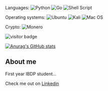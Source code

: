 Languages:
![Python](https://img.shields.io/badge/python-3670A0?style=for-the-badge&logo=python&logoColor=ffdd54)
![Go](https://img.shields.io/badge/go-%2300ADD8.svg?style=for-the-badge&logo=go&logoColor=white)
![Shell Script](https://img.shields.io/badge/shell_script-%23121011.svg?style=for-the-badge&logo=gnu-bash&logoColor=white)

Operating systems:
![Ubuntu](https://img.shields.io/badge/Ubuntu-E95420?style=for-the-badge&logo=ubuntu&logoColor=white)
![Kali](https://img.shields.io/badge/Kali-268BEE?style=for-the-badge&logo=kalilinux&logoColor=white)
![Mac OS](https://img.shields.io/badge/mac%20os-000000?style=for-the-badge&logo=macos&logoColor=F0F0F0)

Crypto:
![Monero](https://img.shields.io/badge/monero-FF6600?style=for-the-badge&logo=monero&logoColor=white)

![visitor badge](https://visitor-badge.glitch.me/badge?page_id=acheong08.visitor-badge)

[![Anurag's GitHub stats](https://github-readme-stats.vercel.app/api?username=acheong08)](https://github.com/anuraghazra/github-readme-stats)

## About me
First year IBDP student...

Check me out on [Linkedin](https://linkedin.com/in/acheong08)
